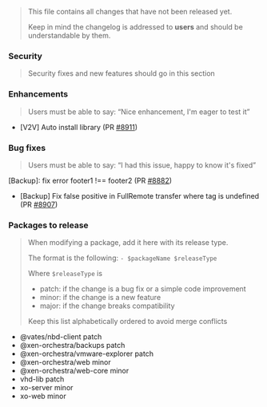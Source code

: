 > This file contains all changes that have not been released yet.
>
> Keep in mind the changelog is addressed to **users** and should be
> understandable by them.

### Security

> Security fixes and new features should go in this section

### Enhancements

> Users must be able to say: “Nice enhancement, I'm eager to test it”

- [V2V] Auto install library (PR [#8911](https://github.com/vatesfr/pull/8911))

### Bug fixes

> Users must be able to say: “I had this issue, happy to know it's fixed”

[Backup]: fix error footer1 !== footer2 (PR [#8882](https://github.com/vatesfr/pull/8882))
- [Backup] Fix false positive in FullRemote transfer where tag is undefined (PR [#8907](https://github.com/vatesfr/xen-orchestra/pull/8907))

### Packages to release

> When modifying a package, add it here with its release type.
>
> The format is the following: `- $packageName $releaseType`
>
> Where `$releaseType` is
>
> - patch: if the change is a bug fix or a simple code improvement
> - minor: if the change is a new feature
> - major: if the change breaks compatibility
>
> Keep this list alphabetically ordered to avoid merge conflicts

<!--packages-start-->

- @vates/nbd-client patch
- @xen-orchestra/backups patch
- @xen-orchestra/vmware-explorer patch
- @xen-orchestra/web minor
- @xen-orchestra/web-core minor
- vhd-lib patch
- xo-server minor
- xo-web minor

<!--packages-end-->
